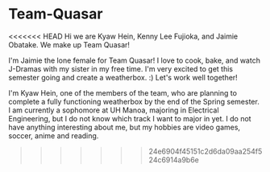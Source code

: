 # Team-Quasar
<<<<<<< HEAD
Hi we are Kyaw Hein, Kenny Lee Fujioka, and Jaimie Obatake. We make up Team Quasar!

I'm Jaimie the lone female for Team Quasar! I love to cook, bake, and watch J-Dramas with my sister in my free time. I'm very excited to get this semester going and create a weatherbox. :) Let's work well together!

I'm Kyaw Hein, one of the members of the team, who are planning to complete a fully functioning weatherbox by the end of the Spring semester. I am currently a sophomore at UH Manoa, majoring in Electrical Engineering, but I do not know which track I want to major in yet. I do not have anything interesting about me, but my hobbies are video games, soccer, anime and reading.


>>>>>>> 24e6904f45151c2d6da09aa254f524c6914a9b6e
